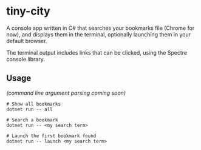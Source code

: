 # tiny-city
A console app written in C# that searches your bookmarks file (Chrome for now), and displays them in the terminal, optionally launching them in your default browser.

The terminal output includes links that can be clicked, using the Spectre console library.

## Usage
*(command line argument parsing coming soon)*

```
# Show all bookmarks
dotnet run -- all

# Search a bookmark
dotnet run -- <my search term>

# Launch the first bookmark found
dotnet run -- launch <my search term>
```
